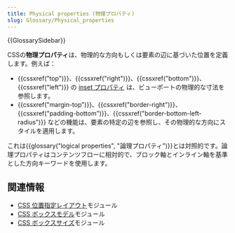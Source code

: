 ```yaml
---
title: Physical properties (物理プロパティ)
slug: Glossary/Physical_properties
---
```


{{GlossarySidebar}}

CSSの**物理プロパティ**は、物理的な方向もしくは要素の辺に基づいた位置を定義します。例えば：

- {{cssxref("top")}}、{{cssxref("right")}}、{{cssxref("bottom")}}、{{cssxref("left")}} の [inset プロパティ](/ja/docs/Glossary/Inset_properties) は、ビューポートの物理的な寸法を参照します。
- {{cssxref("margin-top")}}、{{cssxref("border-right")}}、{{cssxref("padding-bottom")}}、{{cssxref("border-bottom-left-radius")}} などの機能は、要素の特定の辺を参照し、その物理的な方向にスタイルを適用します。

これは{{glossary("logical properties", "論理プロパティ")}}とは対照的です。論理プロパティはコンテンツフローに相対的で、ブロック軸とインライン軸を基準とした方向キーワードを使用します。

## 関連情報

- [CSS 位置指定レイアウト](/ja/docs/Web/CSS/CSS_positioned_layout)モジュール
- [CSS ボックスモデル](/ja/docs/Web/CSS/CSS_box_model)モジュール
- [CSS ボックスサイズ](/ja/docs/Web/CSS/CSS_box_sizing)モジュール

